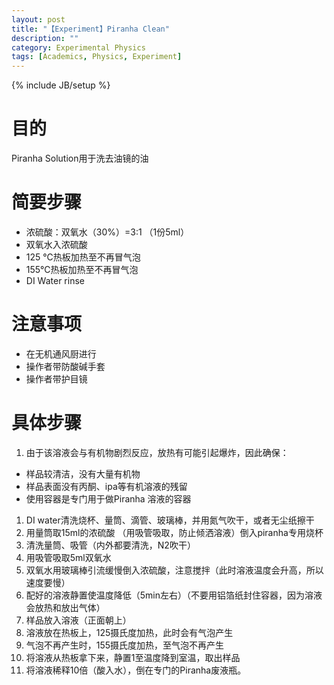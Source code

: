 ```yaml
---
layout: post
title: "【Experiment】Piranha Clean"
description: ""
category: Experimental Physics
tags: [Academics, Physics, Experiment]
---
```

{% include JB/setup %}

# 目的
Piranha Solution用于洗去油镜的油

# 简要步骤
* 浓硫酸：双氧水（30%）=3:1 （1份5ml）
* 双氧水入浓硫酸
* 125 ℃热板加热至不再冒气泡
* 155℃热板加热至不再冒气泡
* DI Water rinse

# 注意事项
* 在无机通风厨进行
* 操作者带防酸碱手套
* 操作者带护目镜

# 具体步骤

1. 由于该溶液会与有机物剧烈反应，放热有可能引起爆炸，因此确保：
* 样品较清洁，没有大量有机物
* 样品表面没有丙酮、ipa等有机溶液的残留
* 使用容器是专门用于做Piranha 溶液的容器
1. DI water清洗烧杯、量筒、滴管、玻璃棒，并用氮气吹干，或者无尘纸擦干
1. 用量筒取15ml的浓硫酸 （用吸管吸取，防止倾洒溶液）倒入piranha专用烧杯
1. 清洗量筒、吸管（内外都要清洗，N2吹干）
1. 用吸管吸取5ml双氧水
1. 双氧水用玻璃棒引流缓慢倒入浓硫酸，注意搅拌（此时溶液温度会升高，所以速度要慢）
1. 配好的溶液静置使温度降低（5min左右）（不要用铝箔纸封住容器，因为溶液会放热和放出气体）
1. 样品放入溶液（正面朝上）
1. 溶液放在热板上，125摄氏度加热，此时会有气泡产生
1. 气泡不再产生时，155摄氏度加热，至气泡不再产生
1. 将溶液从热板拿下来，静置1至温度降到室温，取出样品
1. 将溶液稀释10倍（酸入水），倒在专门的Piranha废液瓶。